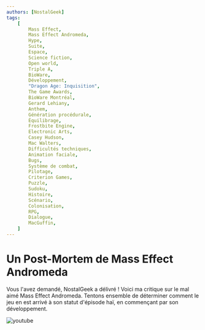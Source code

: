```yaml
---
authors: [NostalGeek]
tags:
    [
        Mass Effect,
        Mass Effect Andromeda,
        Hype,
        Suite,
        Espace,
        Science fiction,
        Open world,
        Triple A,
        BioWare,
        Développement,
        "Dragon Age: Inquisition",
        The Game Awards,
        BioWare Montréal,
        Gerard Lehiany,
        Anthem,
        Génération procédurale,
        Équilibrage,
        Frostbite Engine,
        Electronic Arts,
        Casey Hudson,
        Mac Walters,
        Difficultés techniques,
        Animation faciale,
        Bugs,
        Système de combat,
        Pilotage,
        Criterion Games,
        Puzzle,
        Sudoku,
        Histoire,
        Scénario,
        Colonisation,
        RPG,
        Dialogue,
        MacGuffin,
    ]
---
```


# Un Post-Mortem de Mass Effect Andromeda

Vous l'avez demandé, NostalGeek a délivré ! Voici ma critique sur le mal aimé Mass Effect Andromeda. Tentons ensemble de déterminer comment le jeu en est arrivé à son statut d'épisode haï, en commençant par son développement.

![youtube](https://www.youtube.com/watch?v=vQKBl2er32o)
